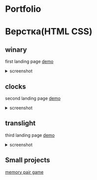 # Portfolio

# Верстка(HTML CSS)

## winary
first landing page
[demo](https://elminio-anton.github.io/winary/)
<details>
  <summary>screenshot</summary>
  <img src = "./img/wine.png">
</details>

## clocks
second landing page
[demo](https://elminio-anton.github.io/clocks/)
<details>
  <summary>screenshot</summary>
  <img src = "./img/clocks.png">
</details>

## translight
third landing page
[demo](https://elminio-anton.github.io/translight/)
<details>
  <summary>screenshot</summary>
  <img src = "./img/light.png">
</details>

## Small projects
  [memory pair game](https://antonkottans.github.io/memory-pair-game/)
